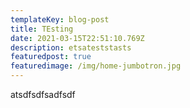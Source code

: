 ```yaml
---
templateKey: blog-post
title: TEsting
date: 2021-03-15T22:51:10.769Z
description: etsateststasts
featuredpost: true
featuredimage: /img/home-jumbotron.jpg
---
```

atsdfsdfsadfsdf